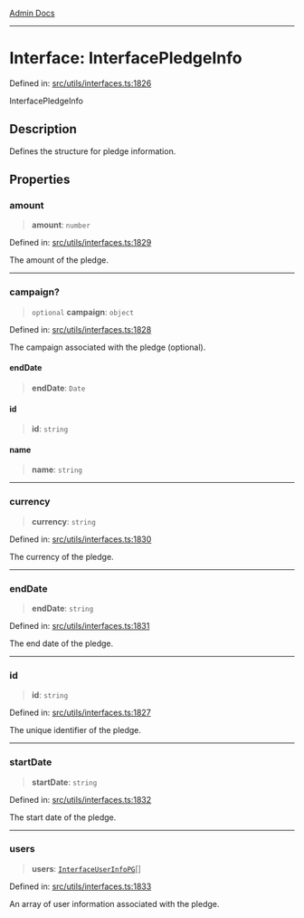 [Admin Docs](/)

***

# Interface: InterfacePledgeInfo

Defined in: [src/utils/interfaces.ts:1826](https://github.com/PalisadoesFoundation/talawa-admin/blob/main/src/utils/interfaces.ts#L1826)

InterfacePledgeInfo

## Description

Defines the structure for pledge information.

## Properties

### amount

> **amount**: `number`

Defined in: [src/utils/interfaces.ts:1829](https://github.com/PalisadoesFoundation/talawa-admin/blob/main/src/utils/interfaces.ts#L1829)

The amount of the pledge.

***

### campaign?

> `optional` **campaign**: `object`

Defined in: [src/utils/interfaces.ts:1828](https://github.com/PalisadoesFoundation/talawa-admin/blob/main/src/utils/interfaces.ts#L1828)

The campaign associated with the pledge (optional).

#### endDate

> **endDate**: `Date`

#### id

> **id**: `string`

#### name

> **name**: `string`

***

### currency

> **currency**: `string`

Defined in: [src/utils/interfaces.ts:1830](https://github.com/PalisadoesFoundation/talawa-admin/blob/main/src/utils/interfaces.ts#L1830)

The currency of the pledge.

***

### endDate

> **endDate**: `string`

Defined in: [src/utils/interfaces.ts:1831](https://github.com/PalisadoesFoundation/talawa-admin/blob/main/src/utils/interfaces.ts#L1831)

The end date of the pledge.

***

### id

> **id**: `string`

Defined in: [src/utils/interfaces.ts:1827](https://github.com/PalisadoesFoundation/talawa-admin/blob/main/src/utils/interfaces.ts#L1827)

The unique identifier of the pledge.

***

### startDate

> **startDate**: `string`

Defined in: [src/utils/interfaces.ts:1832](https://github.com/PalisadoesFoundation/talawa-admin/blob/main/src/utils/interfaces.ts#L1832)

The start date of the pledge.

***

### users

> **users**: [`InterfaceUserInfoPG`](utils\interfaces\README\interfaces\InterfaceUserInfoPG.md)[]

Defined in: [src/utils/interfaces.ts:1833](https://github.com/PalisadoesFoundation/talawa-admin/blob/main/src/utils/interfaces.ts#L1833)

An array of user information associated with the pledge.
